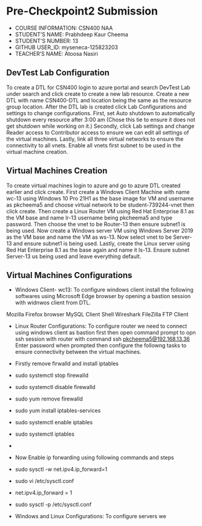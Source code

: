 # Pre-Checkpoint2 Submission

 * COURSE INFORMATION: CSN400 NAA
 * STUDENT’S NAME: Prabhdeep Kaur Cheema
 * STUDENT'S NUMBER: 13
 * GITHUB USER_ID: myseneca-125823203
 * TEACHER’S NAME: Atoosa Nasiri
 

## DevTest Lab Configuration
 To create a DTL for CSN400 login to azure portal and search DevTest Lab under search and click create to create a new lab resource. Create a new DTL with name CSN400-DTL and location being the same as the resource group location. After the DTL lab is created click  Lab Configurations and settings to change configurations.
 First, set Auto shutdown to automatically shutdown every resource after 3:00 am (Chose this tie to ensure it does not get shutdown while working on it.)
 Secondly, click Lab settings and change Reader access to Contributor access to ensure we can edit all settings of the virtual machines.
 Lastly, link all three virtual networks to ensure the connectivity to all vnets. Enable all vnets first subnet to be used in the virtual machine creation.


## Virtual Machines Creation
 To create virtual machines login to azure and go to azure DTL created earlier and click create.
 First create a Windows Client Machine with name wc-13 using Windows 10 Pro 21H1 as the base image for VM and username as pkcheema5 and choose virtual network to be student-739244-vnet then click create.
 Then create a Linux Router VM using Red Hat Enterprise 8.1 as the VM base and name lr-13 username being pkcheema5 and type password. Then choose the vnet to be Router-13 then ensure subnet1 is being used.
 Now create a Windows server VM using Windows Server 2019 as the VM base and name the VM as ws-13. Now select vnet to be Server-13 and ensure subnet1 is being used.
 Lastly, create the Linux server using Red Hat Enterprise 8.1 as the base again and name it ls-13. Ensure subnet Server-13 us being used and leave everything default.

## Virtual Machines Configurations
* Windows Client- wc13: 
To configure windows client install the following softwares using Microsoft Edge browser by opening a bastion session with widnwos client from DTL.

Mozilla Firefox browser
MySQL Client Shell
Wireshark
FileZilla FTP Client

* Linux Router Configurations:
 To configure router we need to connect using windows client as bastion first then open command prompt to opn ssh session with router with command
 ssh pkcheema5@192.168.13.36
 Enter password when prompted then configure the followng tasks to ensure connectivity between the virtual machines.
+ Firstly remove firwalld and install iptables

+ sudo systemctl stop firewalld
+ sudo systemctl disable firewalld
+ sudo yum remove firewalld
+ sudo yum install iptables-services
+ sudo systemctl enable iptables
+ sudo systemctl iptables
+ 
+ Now Enable ip forwarding using following commands and steps
+ sudo sysctl -w net.ipv4.ip_forward=1
+ sudo vi /etc/sysctl.conf
+ net.ipv4.ip_forward = 1
+ sudo sysctl -p /etc/sysctl.conf

 

* Windows and Linux Configurations:
To configure servers we 